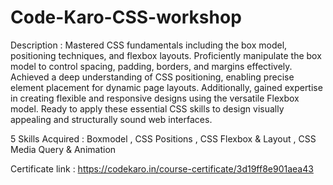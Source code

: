 # Code-Karo-CSS-workshop
Description : Mastered CSS fundamentals including the box model, positioning techniques, and flexbox layouts. Proficiently manipulate the box model to control spacing, padding, borders, and margins effectively. Achieved a deep understanding of CSS positioning, enabling precise element placement for dynamic page layouts. Additionally, gained expertise in creating flexible and responsive designs using the versatile Flexbox model. Ready to apply these essential CSS skills to design visually appealing and structurally sound web interfaces.

5 Skills Acquired : Boxmodel , CSS Positions , CSS Flexbox & Layout , CSS Media Query & Animation


Certificate link : https://codekaro.in/course-certificate/3d19ff8e901aea43
